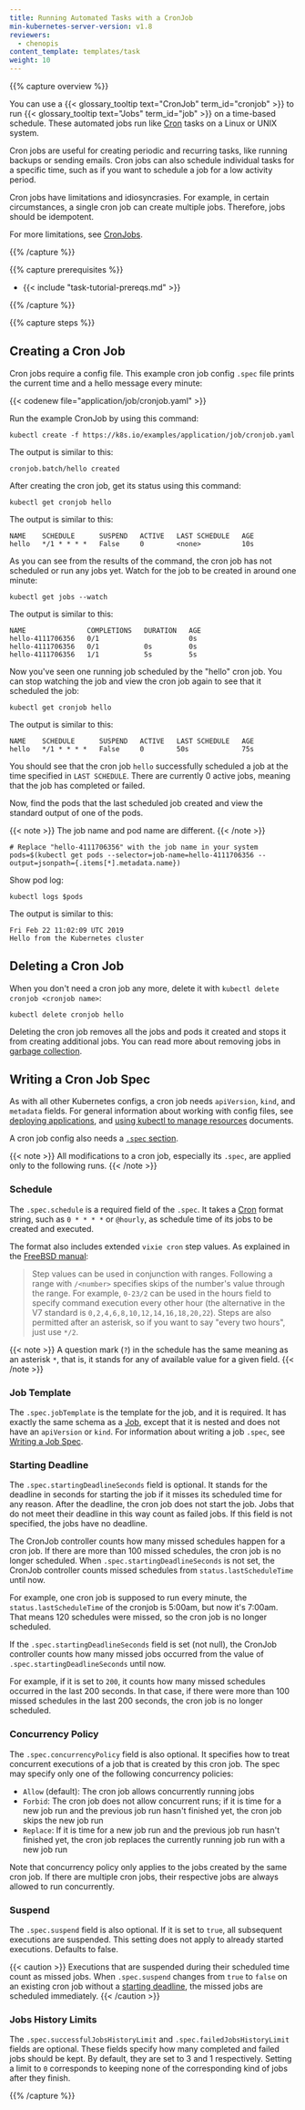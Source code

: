```yaml
---
title: Running Automated Tasks with a CronJob
min-kubernetes-server-version: v1.8
reviewers:
  - chenopis
content_template: templates/task
weight: 10
---
```


{{% capture overview %}}

You can use a {{< glossary_tooltip text="CronJob" term_id="cronjob" >}} to run
{{< glossary_tooltip text="Jobs" term_id="job" >}} on a time-based schedule.
These automated jobs run like [Cron](https://en.wikipedia.org/wiki/Cron) tasks
on a Linux or UNIX system.

Cron jobs are useful for creating periodic and recurring tasks, like running
backups or sending emails. Cron jobs can also schedule individual tasks for a
specific time, such as if you want to schedule a job for a low activity period.

Cron jobs have limitations and idiosyncrasies. For example, in certain
circumstances, a single cron job can create multiple jobs. Therefore, jobs
should be idempotent.

For more limitations, see
[CronJobs](/docs/concepts/workloads/controllers/cron-jobs).

{{% /capture %}}

{{% capture prerequisites %}}

- {{< include "task-tutorial-prereqs.md" >}}

{{% /capture %}}

{{% capture steps %}}

## Creating a Cron Job

Cron jobs require a config file. This example cron job config `.spec` file
prints the current time and a hello message every minute:

{{< codenew file="application/job/cronjob.yaml" >}}

Run the example CronJob by using this command:

```shell
kubectl create -f https://k8s.io/examples/application/job/cronjob.yaml
```

The output is similar to this:

```
cronjob.batch/hello created
```

After creating the cron job, get its status using this command:

```shell
kubectl get cronjob hello
```

The output is similar to this:

```
NAME    SCHEDULE      SUSPEND   ACTIVE   LAST SCHEDULE   AGE
hello   */1 * * * *   False     0        <none>          10s
```

As you can see from the results of the command, the cron job has not scheduled
or run any jobs yet. Watch for the job to be created in around one minute:

```shell
kubectl get jobs --watch
```

The output is similar to this:

```
NAME               COMPLETIONS   DURATION   AGE
hello-4111706356   0/1                      0s
hello-4111706356   0/1           0s         0s
hello-4111706356   1/1           5s         5s
```

Now you've seen one running job scheduled by the "hello" cron job. You can stop
watching the job and view the cron job again to see that it scheduled the job:

```shell
kubectl get cronjob hello
```

The output is similar to this:

```
NAME    SCHEDULE      SUSPEND   ACTIVE   LAST SCHEDULE   AGE
hello   */1 * * * *   False     0        50s             75s
```

You should see that the cron job `hello` successfully scheduled a job at the
time specified in `LAST SCHEDULE`. There are currently 0 active jobs, meaning
that the job has completed or failed.

Now, find the pods that the last scheduled job created and view the standard
output of one of the pods.

{{< note >}} The job name and pod name are different. {{< /note >}}

```shell
# Replace "hello-4111706356" with the job name in your system
pods=$(kubectl get pods --selector=job-name=hello-4111706356 --output=jsonpath={.items[*].metadata.name})
```

Show pod log:

```shell
kubectl logs $pods
```

The output is similar to this:

```
Fri Feb 22 11:02:09 UTC 2019
Hello from the Kubernetes cluster
```

## Deleting a Cron Job

When you don't need a cron job any more, delete it with
`kubectl delete cronjob <cronjob name>`:

```shell
kubectl delete cronjob hello
```

Deleting the cron job removes all the jobs and pods it created and stops it from
creating additional jobs. You can read more about removing jobs in
[garbage collection](/docs/concepts/workloads/controllers/garbage-collection/).

## Writing a Cron Job Spec

As with all other Kubernetes configs, a cron job needs `apiVersion`, `kind`, and
`metadata` fields. For general information about working with config files, see
[deploying applications](/docs/user-guide/deploying-applications), and
[using kubectl to manage resources](/docs/user-guide/working-with-resources)
documents.

A cron job config also needs a
[`.spec` section](https://git.k8s.io/community/contributors/devel/sig-architecture/api-conventions.md#spec-and-status).

{{< note >}} All modifications to a cron job, especially its `.spec`, are
applied only to the following runs. {{< /note >}}

### Schedule

The `.spec.schedule` is a required field of the `.spec`. It takes a
[Cron](https://en.wikipedia.org/wiki/Cron) format string, such as `0 * * * *` or
`@hourly`, as schedule time of its jobs to be created and executed.

The format also includes extended `vixie cron` step values. As explained in the
[FreeBSD manual](https://www.freebsd.org/cgi/man.cgi?crontab%285%29):

> Step values can be used in conjunction with ranges. Following a range with
> `/<number>` specifies skips of the number's value through the range. For
> example, `0-23/2` can be used in the hours field to specify command execution
> every other hour (the alternative in the V7 standard is
> `0,2,4,6,8,10,12,14,16,18,20,22`). Steps are also permitted after an asterisk,
> so if you want to say "every two hours", just use `*/2`.

{{< note >}} A question mark (`?`) in the schedule has the same meaning as an
asterisk `*`, that is, it stands for any of available value for a given field.
{{< /note >}}

### Job Template

The `.spec.jobTemplate` is the template for the job, and it is required. It has
exactly the same schema as a
[Job](/docs/concepts/workloads/controllers/jobs-run-to-completion/), except that
it is nested and does not have an `apiVersion` or `kind`. For information about
writing a job `.spec`, see
[Writing a Job Spec](/docs/concepts/workloads/controllers/jobs-run-to-completion/#writing-a-job-spec).

### Starting Deadline

The `.spec.startingDeadlineSeconds` field is optional. It stands for the
deadline in seconds for starting the job if it misses its scheduled time for any
reason. After the deadline, the cron job does not start the job. Jobs that do
not meet their deadline in this way count as failed jobs. If this field is not
specified, the jobs have no deadline.

The CronJob controller counts how many missed schedules happen for a cron job.
If there are more than 100 missed schedules, the cron job is no longer
scheduled. When `.spec.startingDeadlineSeconds` is not set, the CronJob
controller counts missed schedules from `status.lastScheduleTime` until now.

For example, one cron job is supposed to run every minute, the
`status.lastScheduleTime` of the cronjob is 5:00am, but now it's 7:00am. That
means 120 schedules were missed, so the cron job is no longer scheduled.

If the `.spec.startingDeadlineSeconds` field is set (not null), the CronJob
controller counts how many missed jobs occurred from the value of
`.spec.startingDeadlineSeconds` until now.

For example, if it is set to `200`, it counts how many missed schedules occurred
in the last 200 seconds. In that case, if there were more than 100 missed
schedules in the last 200 seconds, the cron job is no longer scheduled.

### Concurrency Policy

The `.spec.concurrencyPolicy` field is also optional. It specifies how to treat
concurrent executions of a job that is created by this cron job. The spec may
specify only one of the following concurrency policies:

- `Allow` (default): The cron job allows concurrently running jobs
- `Forbid`: The cron job does not allow concurrent runs; if it is time for a new
  job run and the previous job run hasn't finished yet, the cron job skips the
  new job run
- `Replace`: If it is time for a new job run and the previous job run hasn't
  finished yet, the cron job replaces the currently running job run with a new
  job run

Note that concurrency policy only applies to the jobs created by the same cron
job. If there are multiple cron jobs, their respective jobs are always allowed
to run concurrently.

### Suspend

The `.spec.suspend` field is also optional. If it is set to `true`, all
subsequent executions are suspended. This setting does not apply to already
started executions. Defaults to false.

{{< caution >}} Executions that are suspended during their scheduled time count
as missed jobs. When `.spec.suspend` changes from `true` to `false` on an
existing cron job without a [starting deadline](#starting-deadline), the missed
jobs are scheduled immediately. {{< /caution >}}

### Jobs History Limits

The `.spec.successfulJobsHistoryLimit` and `.spec.failedJobsHistoryLimit` fields
are optional. These fields specify how many completed and failed jobs should be
kept. By default, they are set to 3 and 1 respectively. Setting a limit to `0`
corresponds to keeping none of the corresponding kind of jobs after they finish.

{{% /capture %}}
